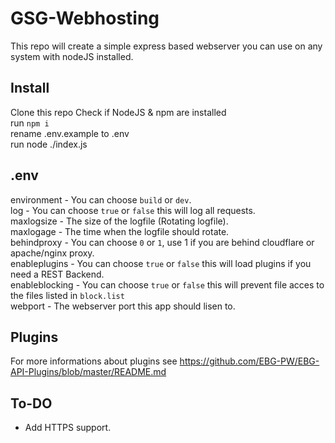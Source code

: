 # GSG-Webhosting
This repo will create a simple express based webserver you can use on any system with nodeJS installed.  

## Install
Clone this repo
Check if NodeJS & npm are installed    
run `npm i`  
rename .env.example to .env  
run node ./index.js  

## .env
environment - You can choose `build` or `dev`.  
log - You can choose `true` or `false` this will log all requests.  
maxlogsize - The size of the logfile (Rotating logfile).  
maxlogage - The time when the logfile should rotate.  
behindproxy - You can choose `0` or `1`, use 1 if you are behind cloudflare or apache/nginx proxy.  
enableplugins - You can choose `true` or `false` this will load plugins if you need a REST Backend.  
enableblocking - You can choose `true` or `false` this will prevent file acces to the files listed in `block.list`  
webport - The webserver port this app should lisen to.  

## Plugins
For more informations about plugins see https://github.com/EBG-PW/EBG-API-Plugins/blob/master/README.md  

## To-DO
- Add HTTPS support.  
